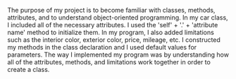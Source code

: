 The purpose of my project is to become familiar with classes, methods, attributes, and to understand object-oriented programming. In my car class, I included all of the necessary attributes. I used the 'self' + '.' + 'attribute name' method to initialize them. In my program, I also added limitations such as the interior color, exterior color, price, mileage, etc. I constructed my methods in the class declaration and I used default values for parameters. The way I implemented my program was by understanding how all of the attributes, methods, and limitations work together in order to create a class. 
